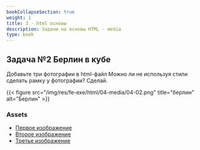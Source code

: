 ```yaml
---
bookCollapseSection: true
weight: 1
title: 3 - html основы
description: Задачи на основы HTML - media
type: book
---
```


## Задача №2 Берлин в кубе

Добавьте три фотографии в html-файл
Можно ли не используя стили сделать рамку у фотографии?
Сделай.

{{< figure src="/img/res/fe-exe/html/04-media/04-02.png" title="берлин" alt="Берлин" >}}

### Assets 

+ [Первое изображение](/img/res/fe-exe/html/04-media/02-berlin-01.jpg)  
+ [Второе изображение](/img/res/fe-exe/html/04-media/02-berlin-02.jpg)  
+ [Третье изображение](/img/res/fe-exe/html/04-media/02-berlin-03.jpg)  






